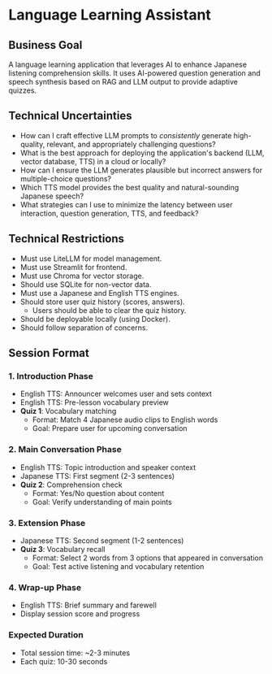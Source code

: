 # Language Learning Assistant
## Business Goal
A language learning application that leverages AI to enhance Japanese listening comprehension skills. It uses AI-powered question generation and speech synthesis based on RAG and LLM output to provide adaptive quizzes.
## Technical Uncertainties
- How can I craft effective LLM prompts to *consistently* generate high-quality, relevant, and appropriately challenging questions?
- What is the best approach for deploying the application's backend (LLM, vector database, TTS) in a cloud or locally?
- How can I ensure the LLM generates plausible but incorrect answers for multiple-choice questions?
- Which TTS model provides the best quality and natural-sounding Japanese speech?
- What strategies can I use to minimize the latency between user interaction, question generation, TTS, and feedback?
## Technical Restrictions
- Must use LiteLLM for model management.
- Must use Streamlit for frontend.
- Must use Chroma for vector storage.
- Should use SQLite for non-vector data.
- Must use a Japanese and English TTS engines.
- Should store user quiz history (scores, answers).
    - Users should be able to clear the quiz history.
- Should be deployable locally (using Docker).
- Should follow separation of concerns.
## Session Format
### 1. Introduction Phase
- English TTS: Announcer welcomes user and sets context
- English TTS: Pre-lesson vocabulary preview
- **Quiz 1**: Vocabulary matching
  - Format: Match 4 Japanese audio clips to English words
  - Goal: Prepare user for upcoming conversation

### 2. Main Conversation Phase
- English TTS: Topic introduction and speaker context
- Japanese TTS: First segment (2-3 sentences)
- **Quiz 2**: Comprehension check
  - Format: Yes/No question about content
  - Goal: Verify understanding of main points

### 3. Extension Phase
- Japanese TTS: Second segment (1-2 sentences)
- **Quiz 3**: Vocabulary recall
  - Format: Select 2 words from 3 options that appeared in conversation
  - Goal: Test active listening and vocabulary retention

### 4. Wrap-up Phase
- English TTS: Brief summary and farewell
- Display session score and progress

### Expected Duration
- Total session time: ~2-3 minutes
- Each quiz: 10-30 seconds